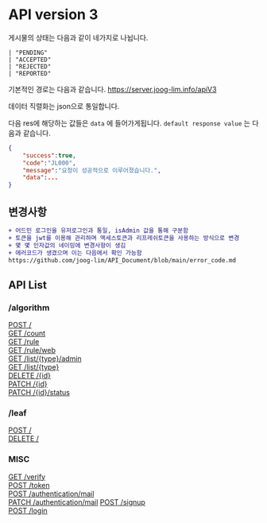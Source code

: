 # API version 3


게시물의 상태는 다음과 같이 네가지로 나뉩니다.

```tsx
| "PENDING"
| "ACCEPTED"
| "REJECTED"
| "REPORTED"
```

기본적인 경로는 다음과 같습니다.
https://server.joog-lim.info/apiV3

데이터 직렬화는 json으로 통일합니다.

다음 res에 해당하는 값들은 `data` 에 들어가게됩니다.
`default response value` 는 다음과 같습니다.

```json
{
	"success":true,
	"code":"JL000",
	"message":"요청이 성공적으로 이루어졌습니다.",
	"data":...
}
```

## 변경사항
```diff
+ 어드민 로그인을 유저로그인과 통일, isAdmin 값을 통해 구분함
+ 토큰을 jwt를 이용해 관리하며 액세스토큰과 리프레쉬토큰을 사용하는 방식으로 변경
+ 몇 몇 인자값의 네이밍에 변경사항이 생김
+ 에러코드가 생겼으며 이는 다음에서 확인 가능함
https://github.com/joog-lim/API_Document/blob/main/error_code.md
```

## API List

### /algorithm

[POST /](./algorithm.md#post-)  
[GET /count](./algorithm.md#get-count)  
[GET /rule](./algorithm.md#get-rule)  
[GET /rule/web](./algorithm.md#get-ruleweb)  
[GET /list/{type}/admin](./algorithm.md#get-listtypeadmin)  
[GET /list/{type}](./algorithm.md#get-listtype)  
[DELETE /{id}](./algorithm.md#delete-id)  
[PATCH /{id}](./algorithm.md#patch-id)  
[PATCH /{id}/status](./algorithm.md#patch-idstatus)  

### /leaf
[POST /]()  
[DELETE /]()  


### MISC
[GET /verify](./MISC.md#get-verify)  
[POST /token](./MISC.md#post-token)  
[POST /authentication/mail](./MISC.md#post-authenticationmail)  
[PATCH /authentication/mail](./MISC.md#patch-authenticationmail) 
[POST /signup](./MISC.md#post-signup)  
[POST /login](./MISC.md#post-login)  

